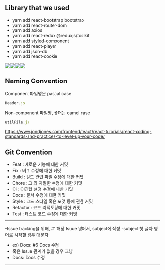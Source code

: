 ## Library that we used
- yarn add react-bootstrap bootstrap
- yarn add react-router-dom
- yarn add axios
- yarn add react-redux @reduxjs/toolkit
- yarn add styled-component
- yarn add react-player
- yarn add json-db
- yarn add react-cookie

<img src="https://img.shields.io/badge/git-F05032?style=for-the-badge&logo=git&logoColor=white"><img src="https://img.shields.io/badge/react-61DAFB?style=for-the-badge&logo=react&logoColor=black"><img src="https://img.shields.io/badge/bootstrap-7952B3?style=for-the-badge&logo=bootstrap&logoColor=white"><img src="https://img.shields.io/badge/github-181717?style=for-the-badge&logo=github&logoColor=white">


## Naming Convention
Component 파일명은 pascal case 
```js
Header.js
```
Non-component 파일명, 폴더는 camel case 
```js
utilFile.js
```
https://www.jondjones.com/frontend/react/react-tutorials/react-coding-standards-and-practices-to-level-up-your-code/

## Git Convention
- Feat : 새로운 기능에 대한 커밋
- Fix : 버그 수정에 대한 커밋
- Build : 빌드 관련 파일 수정에 대한 커밋
- Chore : 그 외 자잘한 수정에 대한 커밋
- Ci : CI관련 설정 수정에 대한 커밋
- Docs : 문서 수정에 대한 커밋
- Style : 코드 스타일 혹은 포맷 등에 관한 커밋
- Refactor : 코드 리팩토링에 대한 커밋
- Test : 테스트 코드 수정에 대한 커밋
***
-Issue tracking을 위해, #1 해당 Isuue 넣어서, subject에 작성
-subject 첫 글자 영어로 시작할 경우 대문자
- ex) Docs: #6 Docs 수정
- 혹은 Issue 관계가 없을 경우 그냥
- Docs: Docs 수정
*****



